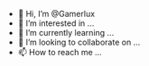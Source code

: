 - 👋 Hi, I’m @Gamerlux
- 👀 I’m interested in ...
- 🌱 I’m currently learning ...
- 💞️ I’m looking to collaborate on ...
- 📫 How to reach me ...

<!---
Gamerlux/Gamerlux is a ✨ special ✨ repository because its `README.md` (this file) appears on your GitHub profile.
You can click the Preview link to take a look at your changes.
--->
